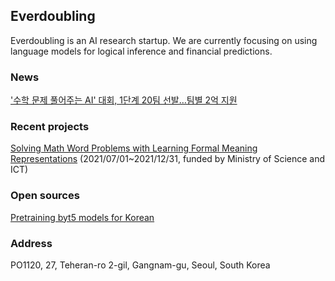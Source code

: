 ## Everdoubling

Everdoubling is an AI research startup.
We are currently focusing on using language models for logical inference and financial predictions.

### News

['수학 문제 풀어주는 AI' 대회, 1단계 20팀 선발…팀별 2억 지원](http://www.aifnlife.co.kr/news/articleView.html?idxno=9020)

### Recent projects

[Solving Math Word Problems with Learning Formal Meaning Representations](https://ezone.iitp.kr/common/co_0701/view?PMS_TSK_DGR_ID=2021-0-02150-001&cPage=&PMS_SRCHCHOICE1=&PMS_SRCHTEXT1=&PMS_SRCHCHOICE2=&PMS_SRCHTEXT2=&PMS_BEGDT=&PMS_ENDDT=&PMS_CHECK1=&PMS_CHECK2=&PMS_CHECK3=) (2021/07/01~2021/12/31, funded by Ministry of Science and ICT)

### Open sources

[Pretraining byt5 models for Korean](https://github.com/everdoubling/byt5-Korean)

### Address

PO1120, 27, Teheran-ro 2-gil, Gangnam-gu, Seoul, South Korea

